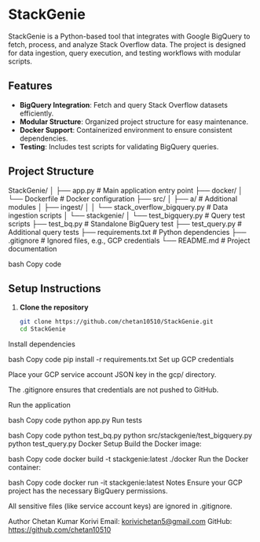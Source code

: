 # StackGenie

StackGenie is a Python-based tool that integrates with Google BigQuery to fetch, process, and analyze Stack Overflow data. The project is designed for data ingestion, query execution, and testing workflows with modular scripts.

## Features

- **BigQuery Integration**: Fetch and query Stack Overflow datasets efficiently.
- **Modular Structure**: Organized project structure for easy maintenance.
- **Docker Support**: Containerized environment to ensure consistent dependencies.
- **Testing**: Includes test scripts for validating BigQuery queries.

## Project Structure

StackGenie/
│
├── app.py # Main application entry point
├── docker/
│ └── Dockerfile # Docker configuration
├── src/
│ ├── a/ # Additional modules
│ ├── ingest/
│ │ └── stack_overflow_bigquery.py # Data ingestion scripts
│ └── stackgenie/
│ └── test_bigquery.py # Query test scripts
├── test_bq.py # Standalone BigQuery test
├── test_query.py # Additional query tests
├── requirements.txt # Python dependencies
├── .gitignore # Ignored files, e.g., GCP credentials
└── README.md # Project documentation

bash
Copy code

## Setup Instructions

1. **Clone the repository**
   ```bash
   git clone https://github.com/chetan10510/StackGenie.git
   cd StackGenie
Install dependencies

bash
Copy code
pip install -r requirements.txt
Set up GCP credentials

Place your GCP service account JSON key in the gcp/ directory.

The .gitignore ensures that credentials are not pushed to GitHub.

Run the application

bash
Copy code
python app.py
Run tests

bash
Copy code
python test_bq.py
python src/stackgenie/test_bigquery.py
python test_query.py
Docker Setup
Build the Docker image:

bash
Copy code
docker build -t stackgenie:latest ./docker
Run the Docker container:

bash
Copy code
docker run -it stackgenie:latest
Notes
Ensure your GCP project has the necessary BigQuery permissions.

All sensitive files (like service account keys) are ignored in .gitignore.

Author
Chetan Kumar Korivi
Email: korivichetan5@gmail.com
GitHub: https://github.com/chetan10510
